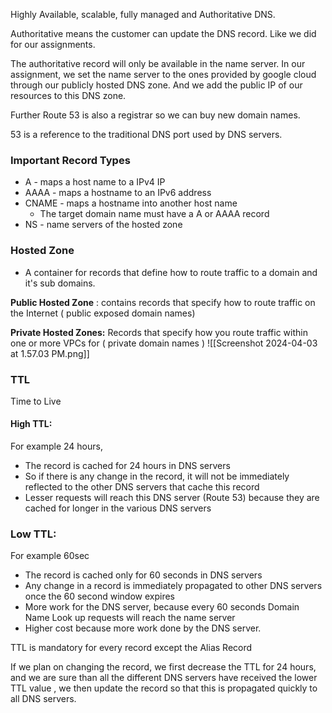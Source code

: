 Highly Available, scalable, fully managed and Authoritative DNS. 

Authoritative means the customer can update the DNS record. Like we did for our assignments. 

The authoritative record will only be available in the name server. In our assignment, we set the name server to the ones provided by google cloud through our publicly hosted DNS zone. And we add the public IP of our resources to this DNS zone. 

Further Route 53 is also a registrar so we can buy new domain names. 

53 is a reference to the traditional DNS port used by DNS servers. 

### Important Record Types

- A - maps a host name to a IPv4 IP
- AAAA - maps a hostname to an IPv6 address
- CNAME - maps a hostname into another host name
	- The target domain name must have a A or AAAA record
- NS - name servers of the hosted zone

### Hosted Zone
- A container for records that define how to route traffic to a domain and it's sub domains. 

**Public Hosted Zone** : contains records that specify how to route traffic on the Internet ( public exposed domain names)

**Private Hosted Zones:** Records that specify how you route traffic within one or more VPCs for ( private domain names )
![[Screenshot 2024-04-03 at 1.57.03 PM.png]]

### TTL

Time to Live

#### High TTL:
For example 24 hours, 
- The record is cached for 24 hours in DNS servers
- So if there is any change in the record, it will not be immediately reflected to the other DNS servers that cache this record
- Lesser requests will reach this DNS server (Route 53) because they are cached for longer in the various DNS servers

### Low TTL: 
For example 60sec
- The record is cached only for 60 seconds in DNS servers
- Any change in a record is immediately propagated to other DNS servers once the 60 second window expires
- More work for the DNS server, because every 60 seconds Domain Name Look up requests will reach the name server
- Higher cost because more work done by the DNS server. 

TTL is mandatory for every record except the Alias Record

If we plan on changing the record, we first decrease the TTL for 24 hours, and we are sure than all the different DNS servers have received the lower TTL value , we then update the record so that this is propagated quickly to all DNS servers. 

